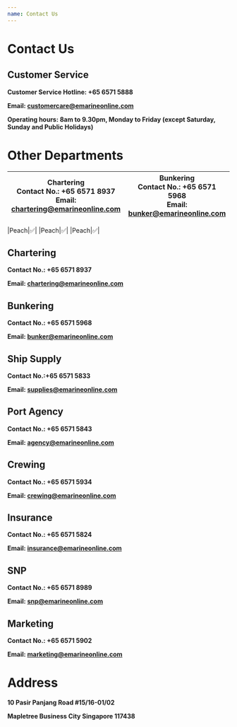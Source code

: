 ```yaml
---
name: Contact Us 
---
```


# Contact Us 

## Customer Service

**Customer Service Hotline: +65 6571 5888**

**Email: [customercare@emarineonline.com](mailto:customercare@emarineonline.com)**

**Operating hours: 8am to 9.30pm, Monday to Friday (except Saturday, Sunday and Public Holidays)**

# Other Departments

    
|Chartering<br>Contact No.: +65 6571 8937<br>Email: [chartering@emarineonline.com](mailto:chartering@emarineonline.com)|Bunkering<br>Contact No.: +65 6571 5968<br>Email: [bunker@emarineonline.com](mailto:bunker@emarineonline.com)|
|---|---|

|Peach|✅|
|Peach|✅|
|Peach|✅|



## Chartering

**Contact No.: +65 6571 8937**

**Email: [chartering@emarineonline.com](mailto:chartering@emarineonline.com)**

## Bunkering

**Contact No.: +65 6571 5968**

**Email: [bunker@emarineonline.com](mailto:bunker@emarineonline.com)**

## Ship Supply

**Contact No.:+65 6571 5833**

**Email: [supplies@emarineonline.com](mailto:supplies@emarineonline.com)**	

## Port Agency

**Contact No.: +65 6571 5843**

**Email: [agency@emarineonline.com](mailto:agency@emarineonline.com)**	

## Crewing

**Contact No.: +65 6571 5934**

**Email: [crewing@emarineonline.com](mailto:crewing@emarineonline.com)**	

## Insurance

**Contact No.: +65 6571 5824**

**Email: [insurance@emarineonline.com](mailto:insurance@emarineonline.com)**	

## SNP

**Contact No.: +65 6571 8989**

**Email: [snp@emarineonline.com](mailto:snp@emarineonline.com)**	

## Marketing 

**Contact No.: +65 6571 5902**

**Email: [marketing@emarineonline.com](mailto:marketing@emarineonline.com)**	

# Address
**10 Pasir Panjang Road #15&#47;16-01/02**

**Mapletree Business City Singapore 117438**
